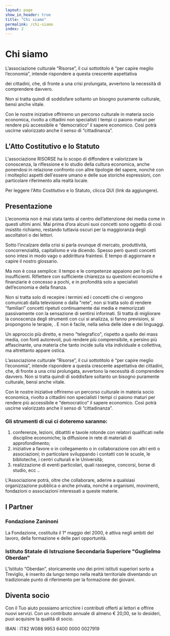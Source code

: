 ```yaml
---
layout: page
show_in_header: true
title: "Chi siamo"
permalink: /chi-siamo
index: 2
---
```


# Chi siamo

L’associazione culturale “Risorse”, il cui sottotitolo è “per capire meglio l’economia”, intende rispondere a questa crescente aspettativa

dei cittadini, che, di fronte a una crisi prolungata, avvertono la necessità di comprendere davvero.

Non si tratta quindi di soddisfare soltanto un bisogno puramente culturale, bensì anche vitale.

Con le nostre iniziative offriremo un percorso culturale in materia socio economica, rivolto a cittadini non specialisti I tempi ci paiono maturi per rendere più accessibile e “democratico“ il sapere economico. Così potrà uscirne valorizzato anche il senso di “cittadinanza”.

## L'Atto Costitutivo e lo Statuto

L'associazione RISORSE ha lo scopo di diffondere e valorizzare la conoscenza, la riflessione e lo studio della cultura economica, anche ponendosi in relazione confronto con altre tipologie del sapere, nonché con i molteplici aspetti dell'essere umano e delle sue storiche espressioni, con particolare riferimento alla realtà locale.

​Per leggere l'Atto Costitutivo e lo Statuto, clicca QUI (link da aggiungere).

## Presentazione

L’economia non è mai stata tanto al centro dell’attenzione dei media come in questi ultimi anni. Mai prima d’ora alcuni suoi concetti sono oggetto di così insistito richiamo, restando tuttavia oscuri per la maggioranza degli ascoltatori o dei lettori.

Sotto l’incalzare della crisi si parla ovunque di mercato, produttività, concorrenzialità, capitalismo e via dicendo. Spesso però questi concetti sono intesi in modo vago o addirittura fraintesi. È tempo di aggiornare e capire il nostro glossario. 

Ma non è cosa semplice: il tempo e le competenze appaiono per lo più insufficienti. Riflettere con sufficiente chiarezza su questioni economiche e finanziarie è concesso a pochi, e in profondità solo a specialisti dell’economia e della finanza.

Non si tratta solo di recepire i termini ed i concetti che ci vengono comunicati dalla televisione o dalla "rete", non si tratta solo di rendere “familiari” concetti ripetuti continuamente dai media e memorizzati passivamente con la sensazione di sentirsi informati. Si tratta di migliorare la conoscenza degli strumenti con cui si analizza, si fanno previsioni, si propongono le terapie, . E non è facile, nella selva delle idee e dei linguaggi. 

Un approccio più diretto, e meno "telegrafico", rispetto a quello dei mass media, con fonti autorevoli, può rendere più comprensibile, e persino più affascinante, una materia che tanto incide sulla vita individuale e collettiva, ma altrettanto appare ostica.

L’associazione culturale “Risorse”, il cui sottotitolo è “per capire meglio l’economia”, intende rispondere a questa crescente aspettativa dei cittadini, che, di fronte a una crisi prolungata, avvertono la necessità di comprendere davvero. Non si tratta quindi di soddisfare soltanto un bisogno puramente culturale, bensì anche vitale. 

Con le nostre iniziative offriremo un percorso culturale in materia socio economica, rivolto a cittadini non specialisti I tempi ci paiono maturi per rendere più accessibile e “democratico“ il sapere economico.  Così potrà uscirne valorizzato anche il senso di “cittadinanza”.

### Gli strumenti di cui ci doteremo saranno:

1. conferenze, lezioni, dibattiti e tavole rotonde con relatori qualificati nelle discipline economiche; la diffusione in rete di materiali di approfondimento;      
2. iniziative a favore o in collegamento o in collaborazione con altri enti o associazioni; in particolare sviluppando i contatti con le scuole, le biblioteche, i centri culturali e le Università;
3. realizzazione di eventi particolari, quali rassegne, concorsi, borse di studio, ecc .. 

L'Associazione potrà, oltre che collaborare, aderire a qualsiasi organizzazione pubblica o anche privata, nonché a organismi, movimenti, fondazioni o associazioni interessati a queste materie.

## I Partner

### Fondazione Zaninoni

La Fondazione, costituita il 1° maggio del 2000, è attiva negli ambiti del lavoro, della formazione e delle pari opportunità.

### Istituto Statale di Istruzione Secondaria Superiore "Guglielmo Oberdan"

L’Istituto “Oberdan”, storicamente uno dei primi istituti superiori sorto a Treviglio, è inserito da lungo tempo nella realtà territoriale diventando un tradizionale punto di riferimento per la formazione dei giovani.

## Diventa socio

Con il Tuo aiuto possiamo arricchire i contributi offerti ai lettori e offrire nuovi servizi.
Con un contributo annuale di almeno € 20,00, se lo desideri, puoi acquisire la qualità di socio.

IBAN :  IT82  W088  9953  6400  0000  0027919